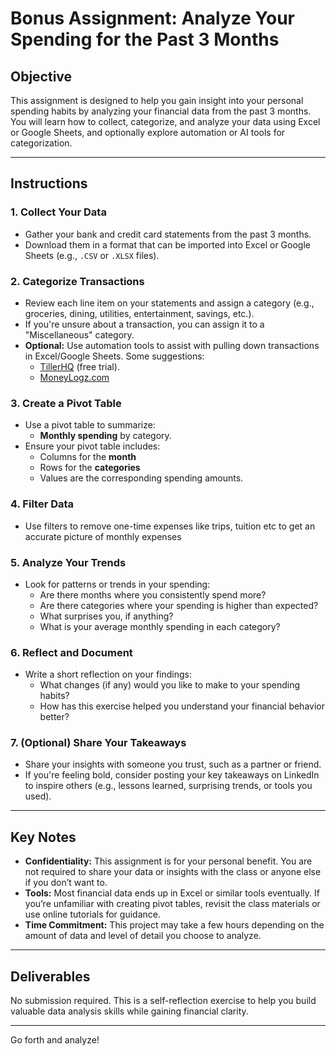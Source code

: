 # Bonus Assignment: Analyze Your Spending for the Past 3 Months  

## Objective
This assignment is designed to help you gain insight into your personal spending habits by analyzing your financial data from the past 3 months. You will learn how to collect, categorize, and analyze your data using Excel or Google Sheets, and optionally explore automation or AI tools for categorization.

---

## Instructions

### 1. Collect Your Data
- Gather your bank and credit card statements from the past 3 months.
- Download them in a format that can be imported into Excel or Google Sheets (e.g., `.CSV` or `.XLSX` files).

### 2. Categorize Transactions
- Review each line item on your statements and assign a category (e.g., groceries, dining, utilities, entertainment, savings, etc.).
- If you're unsure about a transaction, you can assign it to a "Miscellaneous" category.
- **Optional:** Use automation tools to assist with pulling down transactions in Excel/Google Sheets. 
Some suggestions:
  - [TillerHQ](https://www.tillerhq.com/) (free trial).
  - [MoneyLogz.com ](https://www.moneylogz.com/) 
 

### 3. Create a Pivot Table
- Use a pivot table to summarize:
  - **Monthly spending** by category.
- Ensure your pivot table includes:
  - Columns for the **month**
  - Rows for the **categories**
  - Values are the corresponding spending amounts.
 
### 4. Filter Data 
 - Use filters to remove one-time expenses like trips, tuition etc to get an accurate picture of monthly expenses

### 5. Analyze Your Trends
- Look for patterns or trends in your spending:
  - Are there months where you consistently spend more?
  - Are there categories where your spending is higher than expected?
  - What surprises you, if anything?
  - What is your average monthly spending in each category? 

### 6. Reflect and Document
- Write a short reflection on your findings:
  - What changes (if any) would you like to make to your spending habits?
  - How has this exercise helped you understand your financial behavior better?

### 7. (Optional) Share Your Takeaways
- Share your insights with someone you trust, such as a partner or friend.
- If you're feeling bold, consider posting your key takeaways on LinkedIn to inspire others (e.g., lessons learned, surprising trends, or tools you used).

---

## Key Notes
- **Confidentiality:** This assignment is for your personal benefit. You are not required to share your data or insights with the class or anyone else if you don’t want to.
- **Tools:** Most financial data ends up in Excel or similar tools eventually. If you’re unfamiliar with creating pivot tables, revisit the class materials or use online tutorials for guidance.
- **Time Commitment:** This project may take a few hours depending on the amount of data and level of detail you choose to analyze.

---

## Deliverables
No submission required. This is a self-reflection exercise to help you build valuable data analysis skills while gaining financial clarity.

---

Go forth and analyze!
